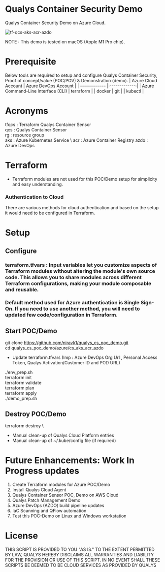 # Qualys Container Security Demo
Qualys Container Security Demo on Azure Cloud. 

![tf-qcs-aks-acr-azdo](https://user-images.githubusercontent.com/12005983/180643185-6ab85d6a-def0-40a2-9a2c-4e6700c12343.svg)

NOTE : This demo is tested on macOS (Apple M1 Pro chip).

# Prerequisite
Below tools are required to setup and configure Qualys Container Security, Proof of concept/value (POC/POV) & Demonstration (demo).
| Azure Cloud Account      | Azure DevOps Account          | 
| ------------- |:-------------:|
| Azure Command-Line Interface (CLI) | terraform                          |
|           docker                   | git                                |
|           kubectl                  | 

# Acronyms
tfqcs : Terraform Qualys Container Sensor \
qcs : Qualys Container Sensor \
rg : resource group \
aks : Azure Kubernetes Service \ 
acr : Azure Container Registry
azdo : Azure DevOps



# Terraform 
- Terraform modules are not used for this POC/Demo setup for simplicity and easy understanding. 

### Authentication to Cloud 
There are various methods for cloud authentication and based on the setup it would need to be configured in Terraform. 

# Setup 

## Configure
### terraform.tfvars : Input variables let you customize aspects of Terraform modules without altering the module's own source code. This allows you to share modules across different Terraform configurations, making your module composable and reusable.

### Default method used for Azure authentication is Single Sign-On. If you need to use another method, you will need to updated few code/configuration in Terraform.  

## Start POC/Demo
git clone https://github.com/niravk1/qualys_cs_poc_demo.git \
cd qualys_cs_poc_demo/azure/cs_aks_acr_azdo 

- Update terraform.tfvars (Imp : Azure DevOps Org Url , Personal Access Token, Qualys Activation/Customer ID and POD URL)

./env_prep.sh \
terraform init \
terraform validate \
terraform plan \
terraform apply \
./demo_prep.sh 

## Destroy POC/Demo
terraform destroy \
- Manual clean-up of Qualys Cloud Platform entries
- Manual clean-up of ~/.kube/config file (if required)

# Future Enhancements: Work In Progress updates
1. Create Terraform modules for Azure POC/Demo
2. Install Qualys Cloud Agent
3. Qualys Container Sensor POC, Demo on AWS Cloud
4. Qualys Patch Management Demo 
5. Azure DevOps (AZDO) build pipeline updates 
6. IaC Scanning and QFlow automation
7. Test this POC-Demo on Linux and Windows workstation 

# License
THIS SCRIPT IS PROVIDED TO YOU "AS IS." TO THE EXTENT PERMITTED BY LAW, QUALYS HEREBY DISCLAIMS ALL WARRANTIES AND LIABILITY FOR THE PROVISION OR USE OF THIS SCRIPT. IN NO EVENT SHALL THESE SCRIPTS BE DEEMED TO BE CLOUD SERVICES AS PROVIDED BY QUALYS

